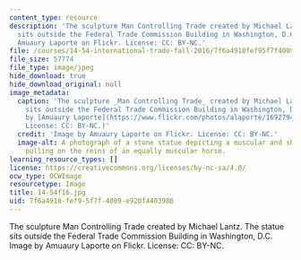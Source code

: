 ```yaml
---
content_type: resource
description: 'The sculpture Man Controlling Trade created by Michael Lantz. The statue
  sits outside the Federal Trade Commission Building in Washington, D.C. Image by
  Amuaury Laporte on Flickr. License: CC: BY-NC.'
file: /courses/14-54-international-trade-fall-2016/7f6a4910fef95f7f4009e920f4403986_14-54f16.jpg
file_size: 57774
file_type: image/jpeg
hide_download: true
hide_download_original: null
image_metadata:
  caption: 'The sculpture _Man Controlling Trade_ created by Michael Lantz. The statue
    sits outside the Federal Trade Commission Building in Washington, D.C. (Image
    by [Amuaury Laporte](https://www.flickr.com/photos/alaporte/16927942512/) on Flickr.
    License: CC: BY-NC.)'
  credit: 'Image by Amuaury Laporte on Flickr. License: CC: BY-NC.'
  image-alt: A photograph of a stone statue depicting a muscular and shirtless man
    pulling on the reins of an equally muscular horse.
learning_resource_types: []
license: https://creativecommons.org/licenses/by-nc-sa/4.0/
ocw_type: OCWImage
resourcetype: Image
title: 14-54f16.jpg
uid: 7f6a4910-fef9-5f7f-4009-e920f4403986
---
```

The sculpture Man Controlling Trade created by Michael Lantz. The statue sits outside the Federal Trade Commission Building in Washington, D.C. Image by Amuaury Laporte on Flickr. License: CC: BY-NC.
